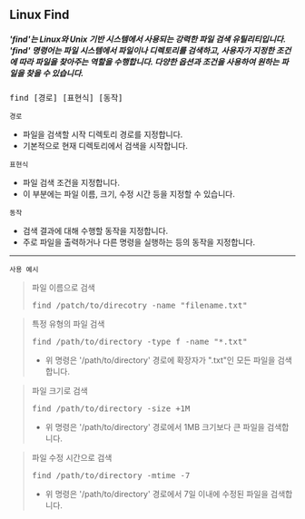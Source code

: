 ## Linux Find
##### 'find'는 Linux와 Unix 기반 시스템에서 사용되는 강력한 파일 검색 유틸리티입니다. 'find' 명령어는 파일 시스템에서 파일이나 디렉토리를 검색하고, 사용자가 지정한 조건에 따라 파일을 찾아주는 역할을 수행합니다. 다양한 옵션과 조건을 사용하여 원하는 파일을 찾을 수 있습니다.
<pre>
find [경로] [표현식] [동작]
</pre>
`경로`
- 파일을 검색할 시작 디렉토리 경로를 지정합니다.
- 기본적으로 현재 디렉토리에서 검색을 시작합니다.

`표현식`
- 파일 검색 조건을 지정합니다.
- 이 부분에는 파일 이름, 크기, 수정 시간 등을 지정할 수 있습니다.

`동작`
- 검색 결과에 대해 수행할 동작을 지정합니다.
- 주로 파일을 출력하거나 다른 명령을 실행하는 등의 동작을 지정합니다.
___
`사용 예시`
> 파일 이름으로 검색
> <pre>
> find /patch/to/direcotry -name "filename.txt"
> </pre>

> 특정 유형의 파일 검색
> <pre>
> find /path/to/directory -type f -name "*.txt"
> </pre>
> * 위 명령은 '/path/to/directory' 경로에 확장자가 ".txt"인 모든 파일을 검색합니다.

> 파일 크기로 검색
> <pre>
> find /path/to/directory -size +1M
> </pre>
> * 위 명령은 '/path/to/directory' 경로에서 1MB 크기보다 큰 파일을 검색합니다.

> 파일 수정 시간으로 검색
> <pre>
> find /path/to/directory -mtime -7
> </pre>
> * 위 명령은 '/path/to/directory' 경로에서 7일 이내에 수정된 파일을 검색합니다.
